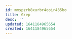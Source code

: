 ```yaml
---
id: mmspzrb8xurbr4ooir435bo
title: Grep
desc: ''
updated: 1641184965654
created: 1641184965654
---
```



